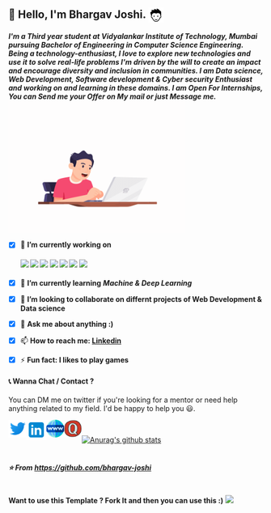 ## 👋 Hello, I'm Bhargav Joshi. <img src="https://github.com/bhargav-joshi/bhargav-joshi/blob/master/Assets/boy.png" width="30px" align="center"> 

 ***I'm a Third year student at Vidyalankar Institute of Technology, Mumbai pursuing Bachelor of Engineering in Computer Science Engineering. Being a technology-enthusiast, I love to explore new technologies and use it to solve real-life problems I'm driven by the will to create an impact and encourage diversity and inclusion in communities.
I am Data science, Web Development, Software development & Cyber security Enthusiast and working on and learning in these domains.
I am Open For Internships, You can Send me your Offer on My mail or just Message me.***
<br>
<img src="https://github.com/bhargav-joshi/bhargav-joshi/blob/master/Assets/programer.gif" width="350px" align="center">

 
- [x] 🔭 **I’m currently working on**
   ####      ![](https://img.shields.io/badge/Data%20Science-%7C-orange) ![](https://img.shields.io/badge/Machine%20Learning-%7C-blue) ![](https://img.shields.io/badge/Python-%7C-0%2C%2022%2C%20100) ![](https://img.shields.io/badge/Web%20Development-%7C-red) ![](https://img.shields.io/badge/Java-%7C-yellow) ![](https://img.shields.io/badge/C-%7C-blue)  ![](https://img.shields.io/badge/C++-%7C-yellowgreen)
- [x] 🌱 **I’m currently learning** ***Machine & Deep Learning***
- [x] 👯 **I’m looking to collaborate on differnt projects of Web Development & Data science**
- [x] 💬 **Ask me about anything :)** 
- [x] 📫 **How to reach me: [Linkedin](https://www.linkedin.com/in/capturingeye/)**
- [x] ⚡ **Fun fact: I likes to play games**


#### 📞 Wanna Chat / Contact  ?

 You can DM me on twitter if you're looking for a mentor or need help anything related to my field. I'd be happy to help you 😃.

  <a href="https://twitter.com/Capturing_eye">
    <img align="left" alt="Bhargav Joshi | Twitter" width="35px" src="https://github.com/bhargav-joshi/bhargav-joshi/blob/master/Assets/twitter.svg" />
  </a>
  <a href="https://www.linkedin.com/in/capturingeye/">
    <img align="left" alt="Bhargav Joshi | Linkedin" width="40px" src="https://github.com/bhargav-joshi/bhargav-joshi/blob/master/Assets/linkedin.svg" />
  </a>
  <a href="http://ibhargavjoshi.com/">
    <img align="left" alt="Bhargav Joshi | Website" width="35px" src="https://github.com/bhargav-joshi/bhargav-joshi/blob/master/Assets/www.svg" />
  </a>
  <a href="https://www.quora.com/profile/Bhargav-Joshi-149">
    <img align="left" alt="Bhargav Joshi | Quora" width="35px" src="https://github.com/bhargav-joshi/bhargav-joshi/blob/master/Assets/quora.svg" />
  </a>
  
<br>

[![Anurag's github stats](https://github-readme-stats.vercel.app/api?username=bhargav-joshi)](https://github.com/bhargav-joshi)
<br>
<br>

##### ⭐️ *From https://github.com/bhargav-joshi* <br><br>

**Want to use this Template ? Fork It and then you can use this :)**
![](https://img.shields.io/github/followers/bhargav-joshi?label=bhargav-joshi&style=social)
